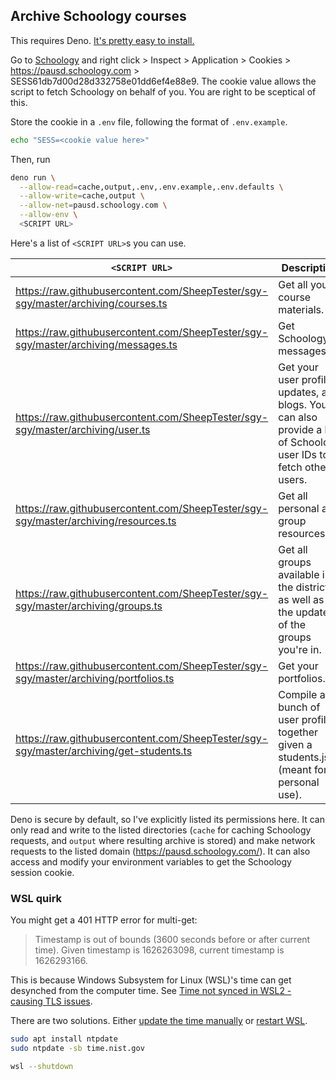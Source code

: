 ## Archive Schoology courses

This requires Deno. [It's pretty easy to
install.](https://deno.land/manual@v1.11.0/getting_started/installation#download-and-install)

Go to [Schoology](https://pausd.schoology.com/home) and right click > Inspect >
Application > Cookies > https://pausd.schoology.com >
SESS61db7d00d28d332758e01dd6ef4e88e9. The cookie value allows the script to
fetch Schoology on behalf of you. You are right to be sceptical of this.

Store the cookie in a `.env` file, following the format of `.env.example`.

```sh
echo "SESS=<cookie value here>"
```

Then, run

```sh
deno run \
  --allow-read=cache,output,.env,.env.example,.env.defaults \
  --allow-write=cache,output \
  --allow-net=pausd.schoology.com \
  --allow-env \
  <SCRIPT URL>
```

Here's a list of `<SCRIPT URL>`s you can use.

| `<SCRIPT URL>`                                                                         | Description                                                                                                        |
| -------------------------------------------------------------------------------------- | ------------------------------------------------------------------------------------------------------------------ |
| https://raw.githubusercontent.com/SheepTester/sgy-sgy/master/archiving/courses.ts      | Get all your course materials.                                                                                     |
| https://raw.githubusercontent.com/SheepTester/sgy-sgy/master/archiving/messages.ts     | Get Schoology messages.                                                                                            |
| https://raw.githubusercontent.com/SheepTester/sgy-sgy/master/archiving/user.ts         | Get your user profile, updates, and blogs. You can also provide a list of Schoology user IDs to fetch other users. |
| https://raw.githubusercontent.com/SheepTester/sgy-sgy/master/archiving/resources.ts    | Get all personal and group resources.                                                                              |
| https://raw.githubusercontent.com/SheepTester/sgy-sgy/master/archiving/groups.ts       | Get all groups available in the district as well as the updates of the groups you're in.                           |
| https://raw.githubusercontent.com/SheepTester/sgy-sgy/master/archiving/portfolios.ts   | Get your portfolios.                                                                                               |
| https://raw.githubusercontent.com/SheepTester/sgy-sgy/master/archiving/get-students.ts | Compile a bunch of user profiles together given a students.json (meant for personal use).                          |

Deno is secure by default, so I've explicitly listed its permissions here. It
can only read and write to the listed directories (`cache` for caching Schoology
requests, and `output` where resulting archive is stored) and make network
requests to the listed domain (https://pausd.schoology.com/). It can also access
and modify your environment variables to get the Schoology session cookie.

### WSL quirk

You might get a 401 HTTP error for multi-get:

> Timestamp is out of bounds (3600 seconds before or after current time). Given
> timestamp is 1626263098, current timestamp is 1626293166.

This is because Windows Subsystem for Linux (WSL)'s time can get desynched from
the computer time. See [Time not synced in WSL2 - causing TLS
issues](https://github.com/microsoft/WSL/issues/4149).

There are two solutions. Either [update the time
manually](https://github.com/microsoft/WSL/issues/4149#issuecomment-521877012)
or [restart
WSL](https://github.com/microsoft/WSL/issues/4149#issuecomment-502446496).

```sh
sudo apt install ntpdate
sudo ntpdate -sb time.nist.gov
```

```sh
wsl --shutdown
```
